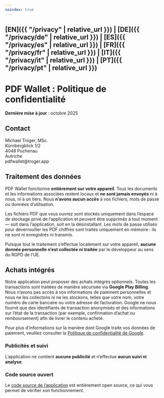 ```yaml
---
noindex: true
---
```


## [EN]({{ "/privacy" | relative_url }}) | [DE]({{ "/privacy/de" | relative_url }}) | [ES]({{ "/privacy/es" | relative_url }}) | [FR]({{ "/privacy/fr" | relative_url }}) | [IT]({{ "/privacy/it" | relative_url }}) | [PT]({{ "/privacy/pt" | relative_url }})

# PDF Wallet : Politique de confidentialité

**Dernière mise à jour** : octobre 2025

## Contact

Michael Troger, MSc.  
Kürnbergblick 1/2  
4048 Puchenau  
Autriche  
&#112;&#100;&#102;&#119;&#97;&#108;&#108;&#101;&#116;&#64;&#116;&#114;&#111;&#103;&#101;&#114;&#46;&#97;&#112;&#112;

## Traitement des données

PDF Wallet fonctionne **entièrement sur votre appareil**.
Tous les documents et les informations associées restent locaux et **ne sont jamais envoyés** ni à nous, ni à un tiers.
Nous **n’avons aucun accès** à vos fichiers, mots de passe ou données d’utilisation.

Les fichiers PDF que vous ouvrez sont stockés uniquement dans l’espace de stockage privé de l’application et peuvent être supprimés à tout moment — soit dans l’application, soit en la désinstallant.
Les mots de passe utilisés pour déverrouiller les PDF chiffrés sont traités uniquement en mémoire : ils ne sont ni enregistrés ni transmis.

Puisque tout le traitement s’effectue localement sur votre appareil, **aucune donnée personnelle n’est collectée ni traitée** par le développeur au sens du RGPD de l’UE.

## Achats intégrés

Notre application peut proposer des achats intégrés optionnels.
Toutes les transactions sont traitées de manière sécurisée via **Google Play Billing**.
Nous n’avons pas accès à vos informations de paiement personnelles et nous ne les collectons ni ne les stockons, telles que votre nom, votre numéro de carte bancaire ou votre adresse de facturation.
Google ne nous fournit que des identifiants de transaction anonymisés et des informations sur l’état de la transaction (par exemple, confirmation d’achat ou remboursement) afin de livrer le contenu acheté.

Pour plus d’informations sur la manière dont Google traite vos données de paiement, veuillez consulter la [Politique de confidentialité de Google](https://policies.google.com/privacy).

### Publicités et suivi

L’application ne contient **aucune publicité** et n’effectue **aucun suivi ni analyse**.

### Code source ouvert

Le [code source de l’application](https://github.com/michaeltroger/pdfwallet-android) est entièrement open source, ce qui vous permet de vérifier son fonctionnement.
